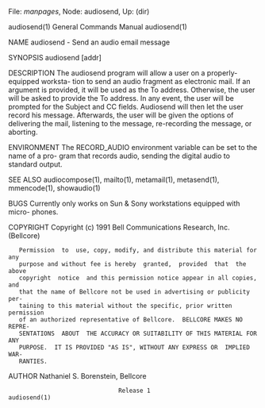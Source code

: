 File: *manpages*,  Node: audiosend,  Up: (dir)

audiosend(1)                General Commands Manual               audiosend(1)



NAME
       audiosend - Send an audio email message

SYNOPSIS
       audiosend  [addr]

DESCRIPTION
       The audiosend program will allow a user on a properly-equipped worksta-
       tion to send an audio fragment as electronic mail.  If an  argument  is
       provided,  it will be used as the To address.  Otherwise, the user will
       be asked to provide the To address.  In any event,  the  user  will  be
       prompted  for  the  Subject and CC fields.  Audiosend will then let the
       user record his message.   Afterwards,  the  user  will  be  given  the
       options  of delivering the mail, listening to the message, re-recording
       the message, or aborting.

ENVIRONMENT
       The RECORD_AUDIO environment variable can be set to the name of a  pro-
       gram that records audio, sending the digital audio to standard output.

SEE ALSO
       audiocompose(1),   mailto(1),  metamail(1),  metasend(1),  mmencode(1),
       showaudio(1)

BUGS
       Currently only works on Sun & Sony workstations  equipped  with  micro-
       phones.

COPYRIGHT
       Copyright (c) 1991 Bell Communications Research, Inc. (Bellcore)

       Permission  to  use, copy, modify, and distribute this material for any
       purpose and without fee is hereby  granted,  provided  that  the  above
       copyright  notice  and this permission notice appear in all copies, and
       that the name of Bellcore not be used in advertising or publicity  per-
       taining to this material without the specific, prior written permission
       of an authorized representative of Bellcore.  BELLCORE MAKES NO  REPRE-
       SENTATIONS  ABOUT  THE ACCURACY OR SUITABILITY OF THIS MATERIAL FOR ANY
       PURPOSE.  IT IS PROVIDED "AS IS", WITHOUT ANY EXPRESS OR  IMPLIED  WAR-
       RANTIES.

AUTHOR
       Nathaniel S. Borenstein, Bellcore



                                   Release 1                      audiosend(1)
